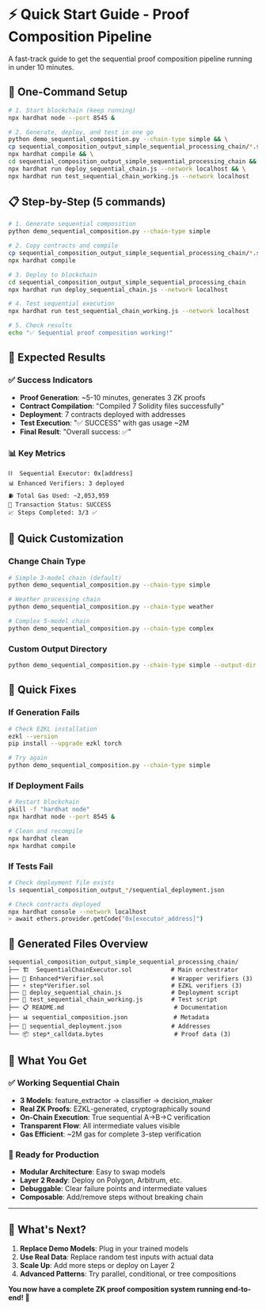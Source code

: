 # ⚡ Quick Start Guide - Proof Composition Pipeline

A fast-track guide to get the sequential proof composition pipeline running in under 10 minutes.

## 🚀 One-Command Setup

```bash
# 1. Start blockchain (keep running)
npx hardhat node --port 8545 &

# 2. Generate, deploy, and test in one go
python demo_sequential_composition.py --chain-type simple && \
cp sequential_composition_output_simple_sequential_processing_chain/*.sol contracts/ && \
npx hardhat compile && \
cd sequential_composition_output_simple_sequential_processing_chain && \
npx hardhat run deploy_sequential_chain.js --network localhost && \
npx hardhat run test_sequential_chain_working.js --network localhost
```

## 📋 Step-by-Step (5 commands)

```bash
# 1. Generate sequential composition
python demo_sequential_composition.py --chain-type simple

# 2. Copy contracts and compile
cp sequential_composition_output_simple_sequential_processing_chain/*.sol contracts/
npx hardhat compile

# 3. Deploy to blockchain
cd sequential_composition_output_simple_sequential_processing_chain
npx hardhat run deploy_sequential_chain.js --network localhost

# 4. Test sequential execution
npx hardhat run test_sequential_chain_working.js --network localhost

# 5. Check results
echo "✅ Sequential proof composition working!"
```

## 🎯 Expected Results

### ✅ Success Indicators
- **Proof Generation**: ~5-10 minutes, generates 3 ZK proofs
- **Contract Compilation**: "Compiled 7 Solidity files successfully"
- **Deployment**: 7 contracts deployed with addresses
- **Test Execution**: "✅ SUCCESS" with gas usage ~2M
- **Final Result**: "Overall success: ✅"

### 📊 Key Metrics
```
⛓️  Sequential Executor: 0x[address]
📊 Enhanced Verifiers: 3 deployed
⛽ Total Gas Used: ~2,053,959
🔗 Transaction Status: SUCCESS
📈 Steps Completed: 3/3 ✅
```

## 🔧 Quick Customization

### Change Chain Type
```bash
# Simple 3-model chain (default)
python demo_sequential_composition.py --chain-type simple

# Weather processing chain
python demo_sequential_composition.py --chain-type weather

# Complex 5-model chain
python demo_sequential_composition.py --chain-type complex
```

### Custom Output Directory
```bash
python demo_sequential_composition.py --chain-type simple --output-dir my_custom_chain
```

## 🐛 Quick Fixes

### If Generation Fails
```bash
# Check EZKL installation
ezkl --version
pip install --upgrade ezkl torch

# Try again
python demo_sequential_composition.py --chain-type simple
```

### If Deployment Fails
```bash
# Restart blockchain
pkill -f "hardhat node"
npx hardhat node --port 8545 &

# Clean and recompile
npx hardhat clean
npx hardhat compile
```

### If Tests Fail
```bash
# Check deployment file exists
ls sequential_composition_output_*/sequential_deployment.json

# Check contracts deployed
npx hardhat console --network localhost
> await ethers.provider.getCode("0x[executor_address]")
```

## 📁 Generated Files Overview

```
sequential_composition_output_simple_sequential_processing_chain/
├── 🏗️  SequentialChainExecutor.sol           # Main orchestrator
├── 🔧 Enhanced*Verifier.sol                   # Wrapper verifiers (3)
├── ⚡ step*Verifier.sol                       # EZKL verifiers (3)
├── 🚀 deploy_sequential_chain.js              # Deployment script
├── 🧪 test_sequential_chain_working.js        # Test script
├── 📋 README.md                               # Documentation
├── 📊 sequential_composition.json             # Metadata
├── 🔗 sequential_deployment.json              # Addresses
└── 📦 step*_calldata.bytes                    # Proof data (3)
```

## 🎯 What You Get

### ✅ Working Sequential Chain
- **3 Models**: feature_extractor → classifier → decision_maker
- **Real ZK Proofs**: EZKL-generated, cryptographically sound
- **On-Chain Execution**: True sequential A→B→C verification
- **Transparent Flow**: All intermediate values visible
- **Gas Efficient**: ~2M gas for complete 3-step verification

### 🔗 Ready for Production
- **Modular Architecture**: Easy to swap models
- **Layer 2 Ready**: Deploy on Polygon, Arbitrum, etc.
- **Debuggable**: Clear failure points and intermediate values
- **Composable**: Add/remove steps without breaking chain

---

## 🚀 What's Next?

1. **Replace Demo Models**: Plug in your trained models
2. **Use Real Data**: Replace random test inputs with actual data
3. **Scale Up**: Add more steps or deploy on Layer 2
4. **Advanced Patterns**: Try parallel, conditional, or tree compositions

**You now have a complete ZK proof composition system running end-to-end! 🎉**